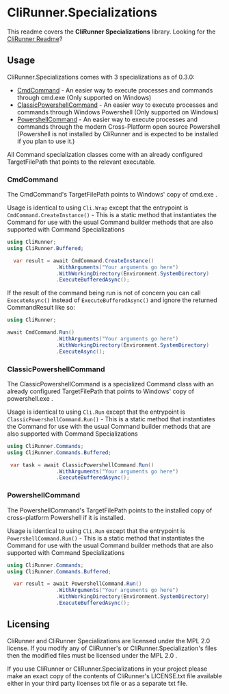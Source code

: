 # CliRunner.Specializations
This readme covers the **CliRunner Specializations** library. Looking for the [CliRunner Readme](https://github.com/alastairlundy/CliRunner/blob/main/README.md)?

## Usage
CliRunner.Specializations comes with 3 specializations as of 0.3.0: 
- [CmdCommand](#cmdcommand) - An easier way to execute processes and commands through cmd.exe (Only supported on Windows)
- [ClassicPowershellCommand](#classicpower-shellcommand) - An easier way to execute processes and commands through Windows Powershell (Only supported on Windows)
- [PowershellCommand](#powershellcommand) - An easier way to execute processes and commands through the modern Cross-Platform open source Powershell (Powershell is not installed by CliRunner and is expected to be installed if you plan to use it.)

All Command specialization classes come with an already configured TargetFilePath that points to the relevant executable.

### CmdCommand
The CmdCommand's TargetFilePath points to Windows' copy of cmd.exe .

Usage is identical to using ``Cli.Wrap`` except that the entrypoint is ``CmdCommand.CreateInstance()`` - This is a static method that instantiates the Command for use with the usual Command builder methods that are also supported with Command Specializations

```csharp
using CliRunner;
using CliRunner.Buffered;

  var result = await CmdCommand.CreateInstance()
                .WithArguments("Your arguments go here")
                .WithWorkingDirectory(Environment.SystemDirectory)
                .ExecuteBufferedAsync();
```

If the result of the command being run is not of concern you can call ``ExecuteAsync()`` instead of ``ExecuteBufferedAsync()`` and ignore the returned CommandResult like so:
```csharp
using CliRunner;

await CmdCommand.Run()
                .WithArguments("Your arguments go here")
                .WithWorkingDirectory(Environment.SystemDirectory)
                .ExecuteAsync();
```

### ClassicPowershellCommand
The ClassicPowershellCommand is a specialized Command class with an already configured TargetFilePath that points to Windows' copy of powershell.exe .

Usage is identical to using ``Cli.Run`` except that the entrypoint is ``ClassicPowershellCommand.Run()`` - This is a static method that instantiates the Command for use with the usual Command builder methods that are also supported with Command Specializations

```csharp
using CliRunner.Commands;
using CliRunner.Commands.Buffered;

 var task = await ClassicPowershellCommand.Run()
                .WithArguments("Your arguments go here")
                .ExecuteBufferedAsync();
```

### PowershellCommand
The PowershellCommand's TargetFilePath points to the installed copy of cross-platform Powershell if it is installed.

Usage is identical to using ``Cli.Run`` except that the entrypoint is ``PowershellCommand.Run()`` - This is a static method that instantiates the Command for use with the usual Command builder methods that are also supported with Command Specializations

```csharp
using CliRunner.Commands;
using CliRunner.Commands.Buffered;

  var result = await PowershellCommand.Run()
                .WithArguments("Your arguments go here")
                .WithWorkingDirectory(Environment.SystemDirectory)
                .ExecuteBufferedAsync();
```

## Licensing
CliRunner and CliRunner Specializations are licensed under the MPL 2.0 license. If you modify any of CliRunner's or CliRunner.Specialization's files then the modified files must be licensed under the MPL 2.0 .

If you use CliRunner or CliRunner.Specializations in your project please make an exact copy of the contents of CliRunner's LICENSE.txt file available either in your third party licenses txt file or as a separate txt file.

